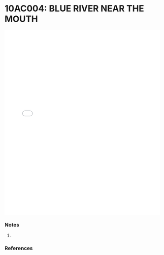 # 10AC004: BLUE RIVER NEAR THE MOUTH

<iframe src="/distribution_estimation/_static/stations/10AC004_fdc.html" width="100%" height="600" frameborder="0"></iframe>

### Notes
1. 

### References

